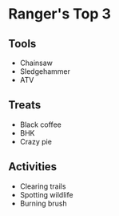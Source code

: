 # Ranger's Top 3

## Tools  
- Chainsaw  
- Sledgehammer 
- ATV

## Treats  
- Black coffee
- BHK
- Crazy pie

## Activities  
- Clearing trails   
- Spotting wildlife
- Burning brush
